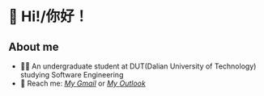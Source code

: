 # 👋 Hi!/你好！
## About me
- 👨‍🎓 An undergraduate student at DUT(Dalian University of Technology) studying Software Engineering
- 📧 Reach me: *[My Gmail](yingqiliu333@gmail.com)* or *[My Outlook](yingqiliu3@outlook.com)*
<!--
**YingqiLiu3/YingqiLiu3** is a ✨ _special_ ✨ repository because its `README.md` (this file) appears on your GitHub profile.

Here are some ideas to get you started:

- 🔭 I’m currently working on ...
- 🌱 I’m currently learning ...
- 👯 I’m looking to collaborate on ...
- 🤔 I’m looking for help with ...
- 💬 Ask me about ...
- 📫 How to reach me: ...
- 😄 Pronouns: ...
- ⚡ Fun fact: ...
-->
